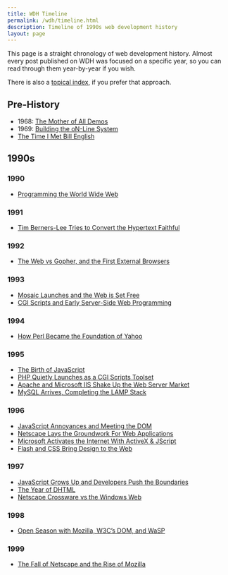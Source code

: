 ```yaml
---
title: WDH Timeline
permalink: /wdh/timeline.html
description: Timeline of 1990s web development history
layout: page
---
```

This page is a straight chronology of web development history. Almost every post published on WDH was focused on a specific year, so you can read through them year-by-year if you wish.

There is also a [topical index](/wdh/topics.html), if you prefer that approach.

Pre-History
-----------

*   1968: [The Mother of All Demos](/p/1968-the-mother-of-all-demos/)
*   1969: [Building the oN-Line System](/p/1969-building-the-on-line-system/)
*   [The Time I Met Bill English](/p/the-first-web-developer/)

1990s
-----

### 1990

*   [Programming the World Wide Web](/p/1990-programming-the-world-wide-web/)

### 1991

*   [Tim Berners-Lee Tries to Convert the Hypertext Faithful](/p/1991-tim-berners-lee-trys-to-convert-the-hypertext-faithful/)

### 1992

*   [The Web vs Gopher, and the First External Browsers](/p/1992-web-vs-gopher/)

### 1993

*   [Mosaic Launches and the Web is Set Free](/p/1993-mosaic-launches-and-the-web-is-set-free/)
*   [CGI Scripts and Early Server-Side Web Programming](/p/1993-cgi-scripts-and-early-server-side-web-programming/)

### 1994

*   [How Perl Became the Foundation of Yahoo](/p/1994-perl-yahoo/)

### 1995

*   [The Birth of JavaScript](/p/1995-the-birth-of-javascript/)
*   [PHP Quietly Launches as a CGI Scripts Toolset](/p/1995-php-quietly-launches-as-a-cgi-scripts-toolset/)
*   [Apache and Microsoft IIS Shake Up the Web Server Market](/p/1995-apache-microsoft-iis-web-server-market/)
*   [MySQL Arrives, Completing the LAMP Stack](/p/1995-mysql-lamp-stack/)

### 1996

*   [JavaScript Annoyances and Meeting the DOM](/p/1996-javascript-annoyances-and-meeting-the-dom/)
*   [Netscape Lays the Groundwork For Web Applications](/p/1996-netscape-lays-the-groundwork-for-web-applications/)
*   [Microsoft Activates the Internet With ActiveX & JScript](/p/1996-microsoft-activates-the-internet-with-activex-jscript/)
*   [Flash and CSS Bring Design to the Web](/p/1996-flash-css-web-design/)

### 1997

*   [JavaScript Grows Up and Developers Push the Boundaries](/p/1997-javascript-apps-dynamic-web/)
*   [The Year of DHTML](/p/1997-the-year-of-dhtml/)
*   [Netscape Crossware vs the Windows Web](/p/1997-netscape-crossware-vs-the-windows-web/)

### 1998

*   [Open Season with Mozilla, W3C’s DOM, and WaSP](/p/1998-mozilla-w3c-dom-wasp/)

### 1999

*   [The Fall of Netscape and the Rise of Mozilla](/p/1999-the-fall-of-netscape-and-the-rise-of-mozilla/)